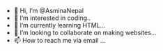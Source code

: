 - 👋 Hi, I’m @AsminaNepal
- 👀 I’m interested in coding..
- 🌱 I’m currently learning HTML...
- 💞️ I’m looking to collaborate on making websites...
- 📫 How to reach me via email ...

<!---
AsminaNepal/AsminaNepal is a ✨ special ✨ repository because its `README.md` (this file) appears on your GitHub profile.
You can click the Preview link to take a look at your changes.
--->
